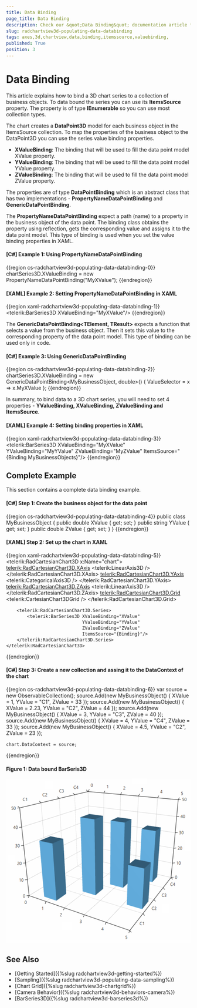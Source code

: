 ```yaml
---
title: Data Binding
page_title: Data Binding
description: Check our &quot;Data Binding&quot; documentation article for the RadChartView3D {{ site.framework_name }} control.
slug: radchartview3d-populating-data-databinding
tags: axes,3d,chartview,data,binding,itemssource,valuebinding,
published: True
position: 3
---
```


# Data Binding

This article explains how to bind a 3D chart series to a collection of business objects. To data bound the series you can use its __ItemsSource__ property. The property is of type __IEnumerable__ so you can use most collection types. 

The chart creates a __DataPoint3D__ model for each business object in the ItemsSource collection. To map the properties of the business object to the DataPoint3D you can use the series value binding properties.

* __XValueBinding__: The binding that will be used to fill the data point model XValue property.
* __YValueBinding__: The binding that will be used to fill the data point model YValue property.
* __ZValueBinding__: The binding that will be used to fill the data point model ZValue property.

The properties are of type __DataPointBinding__ which is an abstract class that has two implementations - __PropertyNameDataPointBinding__ and __GenericDataPointBinding__.

The __PropertyNameDataPointBinding__ expect a path (name) to a property in the business object of the data point. The binding class  obtains the property using reflection, gets the corresponding value and assigns it to the data point model. This type of binding is used when you set the value binding properties in XAML.

#### __[C#] Example 1: Using PropertyNameDataPointBinding__
{{region cs-radchartview3d-populating-data-databinding-0}}
	chartSeries3D.XValueBinding = new PropertyNameDataPointBinding("MyXValue");
{{endregion}}

#### __[XAML] Example 2: Setting PropertyNameDataPointBinding in XAML__
{{region xaml-radchartview3d-populating-data-databinding-1}}
	<telerik:BarSeries3D XValueBinding="MyXValue"/>
{{endregion}}

The __GenericDataPointBinding&lt;TElement, TResult&gt;__ expects a function that selects a value from the business object. Then it sets this value to the corresponding property of the data point model. This type of binding can be used only in code. 

#### __[C#] Example 3: Using GenericDataPointBinding__
{{region cs-radchartview3d-populating-data-databinding-2}}
	chartSeries3D.XValueBinding = new GenericDataPointBinding<MyBusinessObject, double>()
	{
		ValueSelector = x => x.MyXValue
	};
{{endregion}}
	
In summary, to bind data to a 3D chart series, you will need to set 4 properties - __YValueBinding, XValueBinding, ZValueBinding and ItemsSource__.

#### __[XAML] Example 4: Setting binding properties in XAML__
{{region xaml-radchartview3d-populating-data-databinding-3}}
	<telerik:BarSeries3D XValueBinding="MyXValue" 
                         YValueBinding="MyYValue" 
                         ZValueBinding="MyZValue" 
                         ItemsSource="{Binding MyBusinessObjects}"/>
{{endregion}}

## Complete Example

This section contains a complete data binding example.

#### __[C#] Step 1: Create the business object for the data point__
{{region cs-radchartview3d-populating-data-databinding-4}}
	public class MyBusinessObject
	{
		public double XValue { get; set; }
		public string YValue { get; set; }
		public double ZValue { get; set; }
	}
{{endregion}}

#### __[XAML] Step 2: Set up the chart in XAML__
{{region xaml-radchartview3d-populating-data-databinding-5}}
	<telerik:RadCartesianChart3D x:Name="chart">
		<telerik:RadCartesianChart3D.XAxis>
			<telerik:LinearAxis3D />
		</telerik:RadCartesianChart3D.XAxis>
		<telerik:RadCartesianChart3D.YAxis>
			<telerik:CategoricalAxis3D />
		</telerik:RadCartesianChart3D.YAxis>
		<telerik:RadCartesianChart3D.ZAxis>
			<telerik:LinearAxis3D />
		</telerik:RadCartesianChart3D.ZAxis>
		<telerik:RadCartesianChart3D.Grid>
			<telerik:CartesianChart3DGrid />
		</telerik:RadCartesianChart3D.Grid>
		
		<telerik:RadCartesianChart3D.Series>                
			<telerik:BarSeries3D XValueBinding="XValue" 
								 YValueBinding="YValue" 
								 ZValueBinding="ZValue" 
								 ItemsSource="{Binding}"/>
		</telerik:RadCartesianChart3D.Series>
	</telerik:RadCartesianChart3D>
{{endregion}}

#### __[C#] Step 3: Create a new collection and assing it to the DataContext of the chart__
{{region cs-radchartview3d-populating-data-databinding-6}}
	var source = new ObservableCollection<MyBusinessObject>();
	source.Add(new MyBusinessObject() { XValue = 1, YValue = "C1", ZValue = 33 });
	source.Add(new MyBusinessObject() { XValue = 2.23, YValue = "C2", ZValue = 44 });
	source.Add(new MyBusinessObject() { XValue = 3, YValue = "C3", ZValue = 40 });
	source.Add(new MyBusinessObject() { XValue = 4, YValue = "C4", ZValue = 33 });
	source.Add(new MyBusinessObject() { XValue = 4.5, YValue = "C2", ZValue = 23 });

	chart.DataContext = source;
{{endregion}}
	
#### __Figure 1: Data bound BarSeris3D__
![WPF RadChartView3D Data bound BarSeris3D](images/radchartview3d-populating-data-databinding-0.png)
	
## See Also

* [Getting Started]({%slug radchartview3d-getting-started%})
* [Sampling]({%slug radchartview3d-populating-data-sampling%})
* [Chart Grid]({%slug radchartview3d-chartgrid%})
* [Camera Behavior]({%slug radchartview3d-behaviors-camera%})
* [BarSeries3D]({%slug radchartview3d-barseries3d%})
